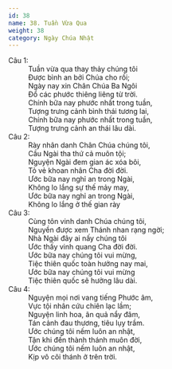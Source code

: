 ```yaml
---
id: 38
name: 38. Tuần Vừa Qua
weight: 38
category: Ngày Chúa Nhật
---
```

<dl><dt>Câu 1:</dt><dd data-verse="1">Tuần vừa qua thay thảy chúng tôi <br/>Được bình an bởi Chúa cho rồi; <br/>Ngày nay xin Chân Chúa Ba Ngôi <br/>Đổ các phước thiêng liêng từ trời. <br/>Chính bữa nay phước nhất trong tuần, <br/>Tượng trưng cảnh bình thái tương lai, <br/>Chính bữa nay phước nhất trong tuần, <br/>Tượng trưng cảnh an thái lâu dài. </dd><dt>Câu 2:</dt><dd data-verse="2">Rày nhân danh Chân Chúa chúng tôi, <br/>Cầu Ngài tha thứ cả muôn tội; <br/>Nguyện Ngài đem gian ác xóa bôi, <br/>Tỏ vẻ khoan nhân Cha đời đời. <br/>Ước bữa nay nghỉ an trong Ngài, <br/>Không lo lắng sự thế mảy may, <br/>Ước bữa nay nghỉ an trong Ngài, <br/>Không lo lắng ở thế gian rày </dd><dt>Câu 3:</dt><dd data-verse="3">Cùng tôn vinh danh Chúa chúng tôi, <br/>Nguyền được xem Thánh nhan rạng ngời; <br/>Nhà Ngài đây ai nấy chúng tôi <br/>Ước thấy vinh quang Cha đời đời. <br/>Ước bữa nay chúng tôi vui mừng, <br/>Tiệc thiên quốc toàn hưởng nay mai, <br/>Ước bữa nay chúng tôi vui mừng <br/>Tiệc thiên quốc sẽ hưởng lâu dài. </dd><dt>Câu 4:</dt><dd data-verse="4">Nguyện mọi nơi vang tiếng Phước âm, <br/>Vực tội nhân cứu chiên lạc lầm; <br/>Nguyện linh hoa, ân quả nẩy đâm, <br/>Tán cảnh đau thương, tiêu lụy trầm. <br/>Ước chúng tôi nếm luôn an nhật, <br/>Tận khi đến thành thánh muôn đời, <br/>Ước chúng tôi nếm luôn an nhật, <br/>Kịp vô cõi thánh ở trên trời. </dd></dl>
